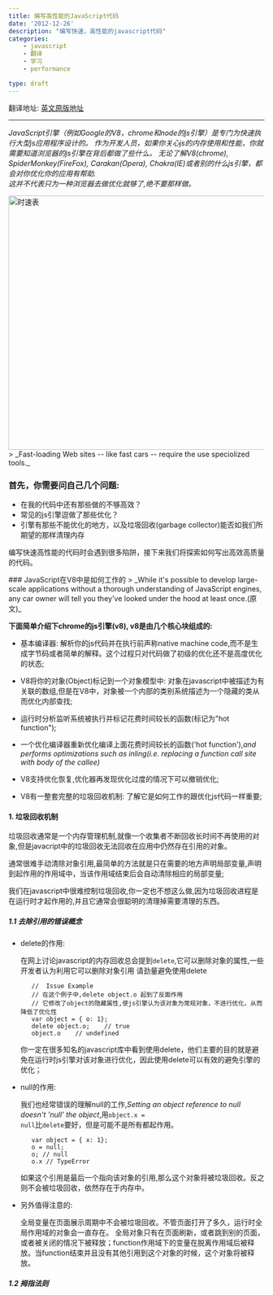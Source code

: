 ```yaml
---
title: 编写高性能的JavaScript代码
date: '2012-12-26'
description: "编写快速，高性能的javascript代码"
categories:
    - javascript
    - 翻译
    - 学习
    - performance

type: draft
---
```

翻译地址: [英文原版地址](http://coding.smashingmagazine.com/2012/11/05/writing-fast-memory-efficient-javascript/)

----
<div class="hero-unit">

<em>JavaScript引擎（例如Google的V8，chrome和node的js引擎）是专门为快速执行大型js应用程序设计的。
作为开发人员，如果你关心js的内存使用和性能，你就需要知道浏览器的js引擎在背后都做了些什么。
无论了解V8(chrome), SpiderMonkey(FireFox), Carakan(Opera), Chakra(IE)或者别的什么js引擎，都会对你优化你的应用有帮助.
<br />
<span class="label label-warning">
这并不代表只为一种浏览器去做优化就够了,绝不要那样做。
</span>
</em>
</div>

<img src="/assets/media/images/fast.jpg" alt="时速表" style="width: 720px; height: 500px;" />
> _Fast-loading Web sites -- like fast cars -- require the use speciolized tools._

### __首先，你需要问自己几个问题:__

 * 在我的代码中还有那些做的不够高效？
 * 常见的js引擎逗做了那些优化？
 * 引擎有那些不能优化的地方，以及垃圾回收(garbage collector)能否如我们所期望的那样清理内存

编写快速高性能的代码时会遇到很多陷阱，接下来我们将探索如何写出高效高质量的代码。

<div class="hr"></div>
### JavaScript在V8中是如何工作的
> _While it's possible to develop large-scale applications without a thorough understanding of JavaScript engines, any car owner will tell you they've looked under the hood at least once.(原文)_


  __下面简单介绍下chrome的js引擎(v8), v8是由几个核心块组成的:__

  * 基本编译器: 解析你的js代码并在执行前声称native machine code,而不是生成字节码或者简单的解释。这个过程只对代码做了初级的优化还不是高度优化的状态;

  * V8将你的对象(Object)标记到一个对象模型中: 对象在javascript中被描述为有关联的数组,但是在V8中，对象被一个内部的类别系统描述为一个隐藏的类从而优化内部查找;

  * 运行时分析监听系统被执行并标记花费时间较长的函数(标记为"hot function");

  * 一个优化编译器重新优化编译上面花费时间较长的函数('hot function'),_and performs optimizations such as inling(i.e. replacing a function call site with body of the callee)_

  * V8支持优化恢复,优化器再发现优化过度的情况下可以撤销优化;   

  * V8有一整套完整的垃圾回收机制: 了解它是如何工作的跟优化js代码一样重要;   

 #### 1. 垃圾回收机制

 垃圾回收通常是一个内存管理机制,就像一个收集者不断回收长时间不再使用的对象,但是javacript中的垃圾回收无法回收在应用中仍然存在引用的对象。
 
 通常很难手动清除对象引用,最简单的方法就是只在需要的地方声明局部变量,声明到起作用的作用域中，当该作用域结束后会自动清除相应的局部变量;

 我们在javascript中很难控制垃圾回收,你一定也不想这么做,因为垃圾回收进程是在运行时才起作用的,并且它通常会很聪明的清理掉需要清理的东西。

  ##### 1.1 去除引用的错误概念

   - delete的作用:
  	
  		在网上讨论javascript的内存回收总会提到<code>delete</code>,它可以删除对象的属性,一些开发者认为利用它可以删除对象引用
  		<span class="label label-warning">请劲量避免使用delete</span>

        	//  Issue Example
        	// 在这个例子中,delete object.o 起到了反面作用
        	// 它修改了object的隐藏属性,使js引擎认为该对象为常规对象，不进行优化，从而降低了优化性
        	var object = { o: 1};
        	delete object.o;    // true
        	object.o    // undefined

  		你一定在很多知名的javascript库中看到使用delete，他们主要的目的就是避免在运行时js引擎对该对象进行优化，因此使用delete可以有效的避免引擎的优化；

   - null的作用:
   
  		我们也经常错误的理解null的工作,_Setting an object reference to null doesn't 'null' the object_,用<code>object.x = null</code>比<code>delete</code>要好，但是可能不是所有都起作用。
  		
        	var object = { x: 1};
        	o = null;
        	o; // null
        	o.x // TypeError
  
  		如果这个引用是最后一个指向该对象的引用,那么这个对象将被垃圾回收。反之则不会被垃圾回收，依然存在于内存中。

   - 另外值得注意的:
   
   		全局变量在页面展示周期中不会被垃圾回收。不管页面打开了多久，运行时全局作用域的对象会一直存在。
  		全局对象只有在页面刷新，或者跳到别的页面，或者被关闭的情况下被释放；function作用域下的变量在脱离作用域后被释放。当function结束并且没有其他引用到这个对象的时候，这个对象将被释放。

  ##### 1.2 拇指法则

